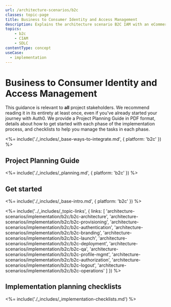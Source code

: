 ```yaml
---
url: /architecture-scenarios/b2c
classes: topic-page
title: Business to Consumer Identity and Access Management
description: Explains the architecture scenario B2C IAM with an eCommerce or SAAS application.
topics:
    - b2c
    - CIAM
    - SDLC
contentType: concept
useCase:
  - implementation
---
```

<!-- markdownlint-disable MD041 MD002 -->
<div class="topic-page-header">
  <div data-name="example" class="topic-page-badge"></div>
  <h1>Business to Consumer Identity and Access Management</h1>
  <p>
  This guidance is relevant to <b>all</b> project stakeholders. We recommend reading it in its entirety at least once, even if you've already started your journey with Auth0. We provide a Project Planning Guide in PDF format, details about how to get started with each phase of the implementation process, and checklists to help you manage the tasks in each phase.
  </p>
</div>

<%= include('./_includes/_base-ways-to-integrate.md', { platform: 'b2c' }) %>

## Project Planning Guide

<%= include('./_includes/_planning.md', { platform: 'b2c' }) %>

## Get started

<%= include('./_includes/_base-intro.md', { platform: 'b2c' }) %>

<%= include('../_includes/_topic-links', { links: [
  'architecture-scenarios/implementation/b2c/b2c-architecture',
  'architecture-scenarios/implementation/b2c/b2c-provisioning',
  'architecture-scenarios/implementation/b2c/b2c-authentication',
  'architecture-scenarios/implementation/b2c/b2c-branding',
  'architecture-scenarios/implementation/b2c/b2c-launch',
  'architecture-scenarios/implementation/b2c/b2c-deployment',
  'architecture-scenarios/implementation/b2c/b2c-qa',
  'architecture-scenarios/implementation/b2c/b2c-profile-mgmt',
  'architecture-scenarios/implementation/b2c/b2c-authorization',
  'architecture-scenarios/implementation/b2c/b2c-logout',
  'architecture-scenarios/implementation/b2c/b2c-operations'
] }) %>

## Implementation planning checklists

<%= include('./_includes/_implementation-checklists.md') %>
